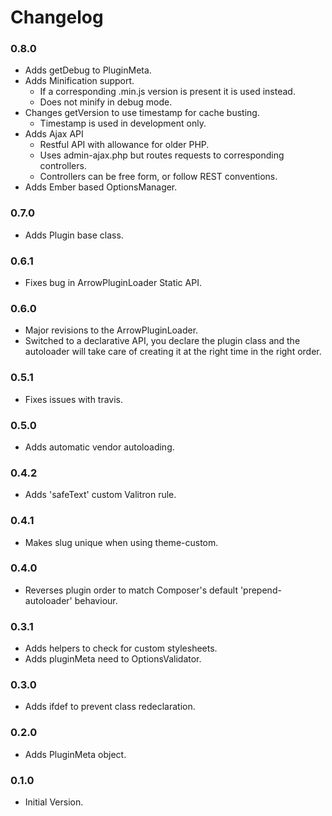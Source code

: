 # Changelog

### 0.8.0

* Adds getDebug to PluginMeta.
* Adds Minification support.
  * If a corresponding .min.js version is present it is used instead.
  * Does not minify in debug mode.
* Changes getVersion to use timestamp for cache busting.
  * Timestamp is used in development only.
* Adds Ajax API
  * Restful API with allowance for older PHP.
  * Uses admin-ajax.php but routes requests to corresponding
    controllers.
  * Controllers can be free form, or follow REST conventions.
* Adds Ember based OptionsManager.

### 0.7.0

* Adds Plugin base class.

### 0.6.1

* Fixes bug in ArrowPluginLoader Static API.

### 0.6.0

* Major revisions to the ArrowPluginLoader.
* Switched to a declarative API, you declare the plugin class
  and the autoloader will take care of creating it at the right time
  in the right order.

### 0.5.1

* Fixes issues with travis.

### 0.5.0

* Adds automatic vendor autoloading.

### 0.4.2

* Adds 'safeText' custom Valitron rule.

### 0.4.1

* Makes slug unique when using theme-custom.

### 0.4.0

* Reverses plugin order to match Composer's default 'prepend-autoloader'
  behaviour.

### 0.3.1

* Adds helpers to check for custom stylesheets.
* Adds pluginMeta need to OptionsValidator.

### 0.3.0

* Adds ifdef to prevent class redeclaration.

### 0.2.0

* Adds PluginMeta object.

### 0.1.0

* Initial Version.
